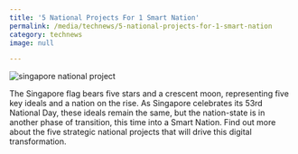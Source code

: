 ```yaml
---
title: '5 National Projects For 1 Smart Nation'
permalink: /media/technews/5-national-projects-for-1-smart-nation
category: technews
image: null

---
```



![singapore national project](/images/technews/5-national-projects-for-1-smart-nation-part-1.PNG)

The Singapore flag bears five stars and a crescent moon, representing five key ideals and a nation on the rise. As Singapore celebrates its 53rd National Day, these ideals remain the same, but the nation-state is in another phase of transition, this time into a Smart Nation. Find out more about the five strategic national projects that will drive this digital transformation.

